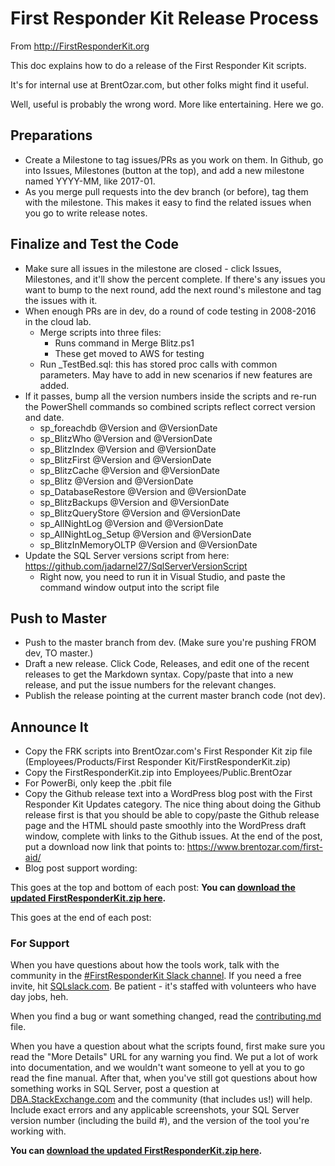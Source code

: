 # First Responder Kit Release Process

From http://FirstResponderKit.org

This doc explains how to do a release of the First Responder Kit scripts.

It's for internal use at BrentOzar.com, but other folks might find it useful.

Well, useful is probably the wrong word. More like entertaining. Here we go.

## Preparations

* Create a Milestone to tag issues/PRs as you work on them. In Github, go into Issues, Milestones (button at the top), and add a new milestone named YYYY-MM, like 2017-01.
* As you merge pull requests into the dev branch (or before), tag them with the milestone. This makes it easy to find the related issues when you go to write release notes.


## Finalize and Test the Code

* Make sure all issues in the milestone are closed - click Issues, Milestones, and it'll show the percent complete. If there's any issues you want to bump to the next round, add the next round's milestone and tag the issues with it.
* When enough PRs are in dev, do a round of code testing in 2008-2016 in the cloud lab.
    * Merge scripts into three files:
        * Runs command in Merge Blitz.ps1
        * These get moved to AWS for testing
    * Run _TestBed.sql: this has stored proc calls with common parameters. May have to add in new scenarios if new features are added. 
* If it passes, bump all the version numbers inside the scripts and re-run the PowerShell commands so combined scripts reflect correct version and date.
    * sp_foreachdb @Version and @VersionDate
    * sp_BlitzWho @Version and @VersionDate
    * sp_BlitzIndex @Version and @VersionDate
    * sp_BlitzFirst @Version and @VersionDate 
    * sp_BlitzCache @Version and @VersionDate 
    * sp_Blitz @Version and @VersionDate
    * sp_DatabaseRestore @Version and @VersionDate
    * sp_BlitzBackups @Version and @VersionDate
    * sp_BlitzQueryStore @Version and @VersionDate
    * sp_AllNightLog @Version and @VersionDate
    * sp_AllNightLog_Setup @Version and @VersionDate
    * sp_BlitzInMemoryOLTP @Version and @VersionDate
* Update the SQL Server versions script from here: https://github.com/jadarnel27/SqlServerVersionScript
    * Right now, you need to run it in Visual Studio, and paste the command window output into the script file

## Push to Master

* Push to the master branch from dev. (Make sure you're pushing FROM dev, TO master.)
* Draft a new release. Click Code, Releases, and edit one of the recent releases to get the Markdown syntax. Copy/paste that into a new release, and put the issue numbers for the relevant changes.
* Publish the release pointing at the current master branch code (not dev).

## Announce It

* Copy the FRK scripts into BrentOzar.com's First Responder Kit zip file (Employees/Products/First Responder Kit/FirstResponderKit.zip)
* Copy the FirstResponderKit.zip into Employees/Public.BrentOzar
* For PowerBi, only keep the .pbit file
* Copy the Github release text into a WordPress blog post with the First Responder Kit Updates category. The nice thing about doing the Github release first is that you should be able to copy/paste the Github release page and the HTML should paste smoothly into the WordPress draft window, complete with links to the Github issues. At the end of the post, put a download now link that points to: https://www.brentozar.com/first-aid/
* Blog post support wording:

This goes at the top and bottom of each post:
<strong>You can <a href="https://www.brentozar.com/first-aid/">download the updated FirstResponderKit.zip here</a>.</strong>

This goes at the end of each post:
<h3>For Support</h3>

When you have questions about how the tools work, talk with the community in the <a href="https://sqlcommunity.slack.com/messages/firstresponderkit/" target="_blank" rel="noopener">#FirstResponderKit Slack channel</a>. If you need a free invite, hit <a href="http://SQLslack.com/" target="_blank" rel="noopener">SQLslack.com</a>. Be patient - it's staffed with volunteers who have day jobs, heh.

When you find a bug or want something changed, read the <a href="https://github.com/BrentOzarULTD/SQL-Server-First-Responder-Kit/blob/master/CONTRIBUTING.md" target="_blank" rel="noopener">contributing.md</a> file.

When you have a question about what the scripts found, first make sure you read the "More Details" URL for any warning you find. We put a lot of work into documentation, and we wouldn't want someone to yell at you to go read the fine manual. After that, when you've still got questions about how something works in SQL Server, post a question at <a href="http://dba.stackexchange.com" target="_blank" rel="noopener">DBA.StackExchange.com</a> and the community (that includes us!) will help. Include exact errors and any applicable screenshots, your SQL Server version number (including the build #), and the version of the tool you're working with.

<strong>You can <a href="https://www.brentozar.com/first-aid/">download the updated FirstResponderKit.zip here</a>.</strong>